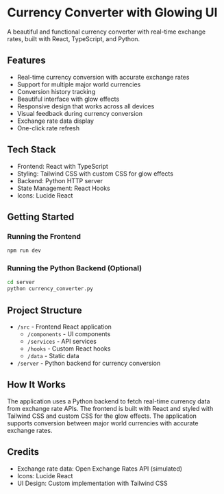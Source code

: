 # Currency Converter with Glowing UI

A beautiful and functional currency converter with real-time exchange rates, built with React, TypeScript, and Python.

## Features

- Real-time currency conversion with accurate exchange rates
- Support for multiple major world currencies
- Conversion history tracking
- Beautiful interface with glow effects
- Responsive design that works across all devices
- Visual feedback during currency conversion
- Exchange rate data display
- One-click rate refresh

## Tech Stack

- Frontend: React with TypeScript
- Styling: Tailwind CSS with custom CSS for glow effects
- Backend: Python HTTP server
- State Management: React Hooks
- Icons: Lucide React

## Getting Started

### Running the Frontend

```bash
npm run dev
```

### Running the Python Backend (Optional)

```bash
cd server
python currency_converter.py
```

## Project Structure

- `/src` - Frontend React application
  - `/components` - UI components
  - `/services` - API services
  - `/hooks` - Custom React hooks
  - `/data` - Static data
- `/server` - Python backend for currency conversion

## How It Works

The application uses a Python backend to fetch real-time currency data from exchange rate APIs. The frontend is built with React and styled with Tailwind CSS and custom CSS for the glow effects. The application supports conversion between major world currencies with accurate exchange rates.

## Credits

- Exchange rate data: Open Exchange Rates API (simulated)
- Icons: Lucide React
- UI Design: Custom implementation with Tailwind CSS